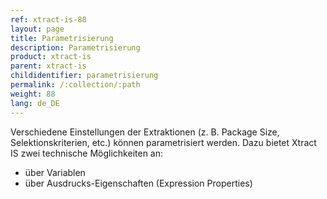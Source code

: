 ```yaml
---
ref: xtract-is-88
layout: page
title: Parametrisierung
description: Parametrisierung
product: xtract-is
parent: xtract-is
childidentifier: parametrisierung
permalink: /:collection/:path
weight: 88
lang: de_DE
---
```


Verschiedene Einstellungen der Extraktionen (z. B. Package Size, Selektionskriterien, etc.) können parametrisiert werden.
Dazu bietet Xtract IS zwei technische Möglichkeiten an:
- über Variablen
- über Ausdrucks-Eigenschaften (Expression Properties)
